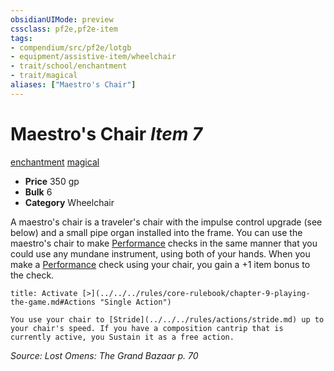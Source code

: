 ```yaml
---
obsidianUIMode: preview
cssclass: pf2e,pf2e-item
tags:
- compendium/src/pf2e/lotgb
- equipment/assistive-item/wheelchair
- trait/school/enchantment
- trait/magical
aliases: ["Maestro's Chair"]
---
```

# Maestro's Chair *Item 7*  
[enchantment](enchantment.md)  [magical](magical.md)  

- **Price** 350 gp
- **Bulk** 6
- **Category** Wheelchair

A maestro's chair is a traveler's chair with the impulse control upgrade (see below) and a small pipe organ installed into the frame. You can use the maestro's chair to make [Performance](../../skills.md#Performance) checks in the same manner that you could use any mundane instrument, using both of your hands. When you make a [Performance](../../skills.md#Performance) check using your chair, you gain a +1 item bonus to the check.

```ad-embed-ability
title: Activate [>](../../../rules/core-rulebook/chapter-9-playing-the-game.md#Actions "Single Action")

You use your chair to [Stride](../../../rules/actions/stride.md) up to your chair's speed. If you have a composition cantrip that is currently active, you Sustain it as a free action.
```

*Source: Lost Omens: The Grand Bazaar p. 70*
